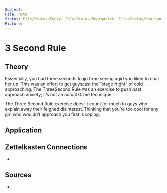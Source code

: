 ```yaml
---
Subject: 
File: Note
Status: File/Status/Empty, File/Status/Reorganize, File/Status/Reorganize, File/Status/Recategorize, File/Status/Summarize, File/Status/Structuralize
Picture: 
---
```


# 3 Second Rule

## Theory


Essentially, you had three seconds to go from seeing agirl you liked to chat her up. This was an effort to get guyspast the “stage fright” of cold approaching. The ThreeSecond Rule was an exercise to push past approach anxiety; it’s not an actual Game technique. 



The Three Second Rule exercise doesn’t count for much to guys who explain away their feigned disinterest. Thinking that you’re too cool for any girl who wouldn’t approach you first is coping.

## Application


## Zettelkasten Connections
- 

## Sources
- 






